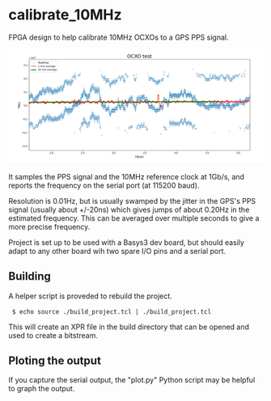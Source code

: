 # calibrate_10MHz

FPGA design to help calibrate 10MHz OCXOs to a GPS PPS signal.

![A plot of the output](example.png)

It samples the PPS signal and the 10MHz reference clock at 1Gb/s, 
and reports the frequency on the serial port (at 115200 baud).

Resolution is 0.01Hz, but is usually swamped by the jitter in the 
GPS's PPS signal (usually about +/-20ns) which gives jumps of about 
0.20Hz in the estimated frequency. This can be averaged over multiple 
seconds to give a more precise frequency.

Project is set up to be used with a Basys3 dev board, but should easily
adapt to any other board wih two spare I/O pins and a serial port.

## Building
A helper script is proveded to rebuild the project. 

     $ echo source ./build_project.tcl | ./build_project.tcl

This will create an XPR file in the build directory that can be
opened and used to create a bitstream.

## Ploting the output
If you capture the serial output, the "plot.py" Python script may 
be helpful to graph the output.
